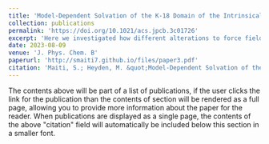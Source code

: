 ```yaml
---
title: 'Model-Dependent Solvation of the K-18 Domain of the Intrinsically Disordered Protein Tau'
collection: publications
permalink: 'https://doi.org/10.1021/acs.jpcb.3c01726'
excerpt: 'Here we investigated how different alterations to force fields influence the conformational ensembles of intrinsically disordered proteins in simulations. Our findings indicate that various approaches to adjusting intra-protein and protein-water interactions distinctly affect protein solvation, especially concerning the hydration of polar and nonpolar functional groups. These variations are not completely reflected by global metrics such as the radius of gyration, yet they are essential for understanding the protein's propensity to aggregate or form phase-separated droplets.'
date: 2023-08-09
venue: 'J. Phys. Chem. B'
paperurl: 'http://smaiti7.github.io/files/paper3.pdf'
citation: 'Maiti, S.; Heyden, M. &quot;Model-Dependent Solvation of the K-18 Domain of the Intrinsically Disordered Protein Tau.&quot; <i>J. Phys. Chem. B</i>. <b>2023</b>, 127, 33, 7220–7230.'
---
```


The contents above will be part of a list of publications, if the user clicks the link for the publication than the contents of section will be rendered as a full page, allowing you to provide more information about the paper for the reader. When publications are displayed as a single page, the contents of the above "citation" field will automatically be included below this section in a smaller font.
